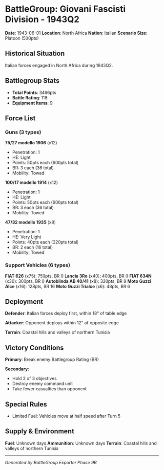 # BattleGroup: Giovani Fascisti Division - 1943Q2

**Date**: 1943-06-01
**Location**: North Africa
**Nation**: Italian
**Scenario Size**: Platoon (500pts)

## Historical Situation

Italian forces engaged in North Africa during 1943Q2.

## Battlegroup Stats

- **Total Points**: 3466pts
- **Battle Rating**: 118
- **Equipment Items**: 9

## Force List

### Guns (3 types)

**75/27 modello 1906** (x12)
- Penetration: 1
- HE: Light
- Points: 50pts each (600pts total)
- BR: 3 each (36 total)
- Mobility: Towed

**100/17 modello 1914** (x12)
- Penetration: 1
- HE: Light
- Points: 50pts each (600pts total)
- BR: 3 each (36 total)
- Mobility: Towed

**47/32 modello 1935** (x8)
- Penetration: 1
- HE: Very Light
- Points: 40pts each (320pts total)
- BR: 2 each (16 total)
- Mobility: Towed

### Support Vehicles (6 types)

**FIAT 626** (x75): 750pts, BR 0
**Lancia 3Ro** (x40): 400pts, BR 0
**FIAT 634N** (x30): 300pts, BR 0
**Autoblinda AB 40/41** (x8): 320pts, BR 8
**Moto Guzzi Alce** (x16): 128pts, BR 16
**Moto Guzzi Trialce** (x6): 48pts, BR 6

## Deployment

**Defender**: Italian forces deploy first, within 18" of table edge

**Attacker**: Opponent deploys within 12" of opposite edge

**Terrain**: Coastal hills and valleys of northern Tunisia

## Victory Conditions

**Primary**: Break enemy Battlegroup Rating (BR)

**Secondary**:
- Hold 2 of 3 objectives
- Destroy enemy command unit
- Take fewer casualties than opponent

## Special Rules

- Limited Fuel: Vehicles move at half speed after Turn 5

## Supply & Environment

**Fuel**: Unknown days
**Ammunition**: Unknown days
**Terrain**: Coastal hills and valleys of northern Tunisia

---

*Generated by BattleGroup Exporter Phase 9B*
